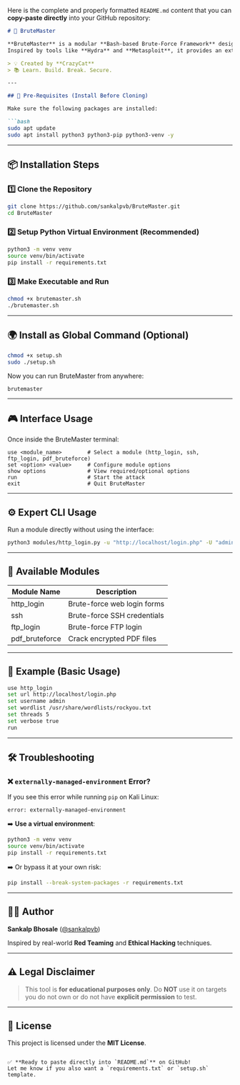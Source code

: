 Here is the complete and properly formatted `README.md` content that you can **copy-paste directly** into your GitHub repository:

````markdown
# 🚀 BruteMaster

**BruteMaster** is a modular **Bash-based Brute-Force Framework** designed for **educational and ethical hacking** purposes.  
Inspired by tools like **Hydra** and **Metasploit**, it provides an extensible and interactive terminal interface for brute-forcing different services.

> 💡 Created by **CrazyCat**  
> 📚 Learn. Build. Break. Secure.

---

## 🔰 Pre-Requisites (Install Before Cloning)

Make sure the following packages are installed:

```bash
sudo apt update
sudo apt install python3 python3-pip python3-venv -y
````

---

## 📦 Installation Steps

### 1️⃣ Clone the Repository

```bash
git clone https://github.com/sankalpvb/BruteMaster.git
cd BruteMaster
```

### 2️⃣ Setup Python Virtual Environment (Recommended)

```bash
python3 -m venv venv
source venv/bin/activate
pip install -r requirements.txt
```

### 3️⃣ Make Executable and Run

```bash
chmod +x brutemaster.sh
./brutemaster.sh
```

---

## 🌍 Install as Global Command (Optional)

```bash
chmod +x setup.sh
sudo ./setup.sh
```

Now you can run BruteMaster from anywhere:

```bash
brutemaster
```

---

## 🎮 Interface Usage

Once inside the BruteMaster terminal:

```text
use <module_name>        # Select a module (http_login, ssh, ftp_login, pdf_bruteforce)
set <option> <value>     # Configure module options
show options             # View required/optional options
run                      # Start the attack
exit                     # Quit BruteMaster
```

---

## ⚙️ Expert CLI Usage

Run a module directly without using the interface:

```bash
python3 modules/http_login.py -u "http://localhost/login.php" -U "admin" -w "/path/to/wordlist.txt" --verbose
```

---

## 🧰 Available Modules

| Module Name     | Description                 |
| --------------- | --------------------------- |
| http\_login     | Brute-force web login forms |
| ssh             | Brute-force SSH credentials |
| ftp\_login      | Brute-force FTP login       |
| pdf\_bruteforce | Crack encrypted PDF files   |

---

## 🧪 Example (Basic Usage)

```bash
use http_login
set url http://localhost/login.php
set username admin
set wordlist /usr/share/wordlists/rockyou.txt
set threads 5
set verbose true
run
```

---

## 🛠️ Troubleshooting

### ❌ `externally-managed-environment` Error?

If you see this error while running `pip` on Kali Linux:

```
error: externally-managed-environment
```

➡️ **Use a virtual environment**:

```bash
python3 -m venv venv
source venv/bin/activate
pip install -r requirements.txt
```

➡️ Or bypass it at your own risk:

```bash
pip install --break-system-packages -r requirements.txt
```

---

## 👨‍💻 Author

**Sankalp Bhosale** ([@sankalpvb](https://github.com/sankalpvb))

Inspired by real-world **Red Teaming** and **Ethical Hacking** techniques.

---

## ⚠️ Legal Disclaimer

> This tool is **for educational purposes only**.
> Do **NOT** use it on targets you do not own or do not have **explicit permission** to test.

---

## 📄 License

This project is licensed under the **MIT License**.

```

✅ **Ready to paste directly into `README.md`** on GitHub!  
Let me know if you also want a `requirements.txt` or `setup.sh` template.
```
